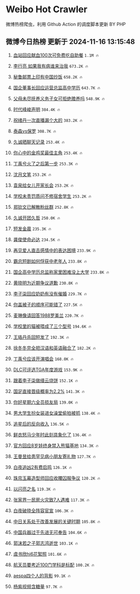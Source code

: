 # Weibo Hot Crawler 



微博热榜爬虫，利用 Github Action 的调度脚本更新 BY PHP 


## 微博今日热榜 更新于 2024-11-16 13:15:48 
1. [血站回应献血100次可免费吃自助餐](https://s.weibo.com/weibo?q=%23%E8%A1%80%E7%AB%99%E5%9B%9E%E5%BA%94%E7%8C%AE%E8%A1%80100%E6%AC%A1%E5%8F%AF%E5%85%8D%E8%B4%B9%E5%90%83%E8%87%AA%E5%8A%A9%E9%A4%90%23&t=31&band_rank=1&Refer=top) `1.1M 🔥` 

1. [李行亮 如果我有病谁来治我](https://s.weibo.com/weibo?q=%E6%9D%8E%E8%A1%8C%E4%BA%AE%20%E5%A6%82%E6%9E%9C%E6%88%91%E6%9C%89%E7%97%85%E8%B0%81%E6%9D%A5%E6%B2%BB%E6%88%91&t=31&band_rank=2&Refer=top) `673.2K 🔥` 

1. [秘鲁邮票上印有中国炒饭](https://s.weibo.com/weibo?q=%23%E7%A7%98%E9%B2%81%E9%82%AE%E7%A5%A8%E4%B8%8A%E5%8D%B0%E6%9C%89%E4%B8%AD%E5%9B%BD%E7%82%92%E9%A5%AD%23&t=31&band_rank=3&Refer=top) `658.2K 🔥` 

1. [国企董事长回应运营总监高中学历](https://s.weibo.com/weibo?q=%23%E5%9B%BD%E4%BC%81%E8%91%A3%E4%BA%8B%E9%95%BF%E5%9B%9E%E5%BA%94%E8%BF%90%E8%90%A5%E6%80%BB%E7%9B%91%E9%AB%98%E4%B8%AD%E5%AD%A6%E5%8E%86%23&t=31&band_rank=4&Refer=top) `643.7K 🔥` 

1. [父母未尽抚养义务子女可拒绝赡养吗](https://s.weibo.com/weibo?q=%23%E7%88%B6%E6%AF%8D%E6%9C%AA%E5%B0%BD%E6%8A%9A%E5%85%BB%E4%B9%89%E5%8A%A1%E5%AD%90%E5%A5%B3%E5%8F%AF%E6%8B%92%E7%BB%9D%E8%B5%A1%E5%85%BB%E5%90%97%23&t=31&band_rank=5&Refer=top) `548.9K 🔥` 

1. [时代峰峻声明](https://s.weibo.com/weibo?q=%E6%97%B6%E4%BB%A3%E5%B3%B0%E5%B3%BB%E5%A3%B0%E6%98%8E&t=31&band_rank=6&Refer=top) `384.4K 🔥` 

1. [祝绪丹一次直播漏个大的](https://s.weibo.com/weibo?q=%E7%A5%9D%E7%BB%AA%E4%B8%B9%E4%B8%80%E6%AC%A1%E7%9B%B4%E6%92%AD%E6%BC%8F%E4%B8%AA%E5%A4%A7%E7%9A%84&t=31&band_rank=7&Refer=top) `383.2K 🔥` 

1. [泰森vs保罗](https://s.weibo.com/weibo?q=%23%E6%B3%B0%E6%A3%AEvs%E4%BF%9D%E7%BD%97%23&t=31&band_rank=8&Refer=top) `308.7K 🔥` 

1. [久诚晒聊天记录](https://s.weibo.com/weibo?q=%23%E4%B9%85%E8%AF%9A%E6%99%92%E8%81%8A%E5%A4%A9%E8%AE%B0%E5%BD%95%23&t=31&band_rank=9&Refer=top) `253.4K 🔥` 

1. [你心中的金鸡奖最佳主角](https://s.weibo.com/weibo?q=%23%E4%BD%A0%E5%BF%83%E4%B8%AD%E7%9A%84%E9%87%91%E9%B8%A1%E5%A5%96%E6%9C%80%E4%BD%B3%E4%B8%BB%E8%A7%92%23&t=31&band_rank=10&Refer=top) `253.4K 🔥` 

1. [丁禹兮火了之后第一步](https://s.weibo.com/weibo?q=%23%E4%B8%81%E7%A6%B9%E5%85%AE%E7%81%AB%E4%BA%86%E4%B9%8B%E5%90%8E%E7%AC%AC%E4%B8%80%E6%AD%A5%23&t=31&band_rank=11&Refer=top) `253.3K 🔥` 

1. [沈月文笔](https://s.weibo.com/weibo?q=%E6%B2%88%E6%9C%88%E6%96%87%E7%AC%94&t=31&band_rank=12&Refer=top) `253.2K 🔥` 

1. [袁泉给女儿开家长会](https://s.weibo.com/weibo?q=%23%E8%A2%81%E6%B3%89%E7%BB%99%E5%A5%B3%E5%84%BF%E5%BC%80%E5%AE%B6%E9%95%BF%E4%BC%9A%23&t=31&band_rank=13&Refer=top) `253.2K 🔥` 

1. [学校未责罚质问不修宿舍学生](https://s.weibo.com/weibo?q=%23%E5%AD%A6%E6%A0%A1%E6%9C%AA%E8%B4%A3%E7%BD%9A%E8%B4%A8%E9%97%AE%E4%B8%8D%E4%BF%AE%E5%AE%BF%E8%88%8D%E5%AD%A6%E7%94%9F%23&t=31&band_rank=14&Refer=top) `253.2K 🔥` 

1. [郑钦文已解散粉丝群](https://s.weibo.com/weibo?q=%23%E9%83%91%E9%92%A6%E6%96%87%E5%B7%B2%E8%A7%A3%E6%95%A3%E7%B2%89%E4%B8%9D%E7%BE%A4%23&t=31&band_rank=15&Refer=top) `252.8K 🔥` 

1. [久诚开团久哲](https://s.weibo.com/weibo?q=%23%E4%B9%85%E8%AF%9A%E5%BC%80%E5%9B%A2%E4%B9%85%E5%93%B2%23&t=31&band_rank=16&Refer=top) `250.0K 🔥` 

1. [短发金晨](https://s.weibo.com/weibo?q=%23%E7%9F%AD%E5%8F%91%E9%87%91%E6%99%A8%23&t=31&band_rank=17&Refer=top) `235.3K 🔥` 

1. [龚俊使命必达](https://s.weibo.com/weibo?q=%23%E9%BE%9A%E4%BF%8A%E4%BD%BF%E5%91%BD%E5%BF%85%E8%BE%BE%23&t=31&band_rank=18&Refer=top) `234.5K 🔥` 

1. [再见爱人直击感情中的表达困境](https://s.weibo.com/weibo?q=%23%E5%86%8D%E8%A7%81%E7%88%B1%E4%BA%BA%E7%9B%B4%E5%87%BB%E6%84%9F%E6%83%85%E4%B8%AD%E7%9A%84%E8%A1%A8%E8%BE%BE%E5%9B%B0%E5%A2%83%23&t=31&band_rank=19&Refer=top) `233.9K 🔥` 

1. [霸总短剧如何俘获中老年人](https://s.weibo.com/weibo?q=%23%E9%9C%B8%E6%80%BB%E7%9F%AD%E5%89%A7%E5%A6%82%E4%BD%95%E4%BF%98%E8%8E%B7%E4%B8%AD%E8%80%81%E5%B9%B4%E4%BA%BA%23&t=31&band_rank=20&Refer=top) `233.8K 🔥` 

1. [国企高中学历总监称家里困难没上大学](https://s.weibo.com/weibo?q=%23%E5%9B%BD%E4%BC%81%E9%AB%98%E4%B8%AD%E5%AD%A6%E5%8E%86%E6%80%BB%E7%9B%91%E7%A7%B0%E5%AE%B6%E9%87%8C%E5%9B%B0%E9%9A%BE%E6%B2%A1%E4%B8%8A%E5%A4%A7%E5%AD%A6%23&t=31&band_rank=21&Refer=top) `233.8K 🔥` 

1. [黄晓明为近期争议道歉](https://s.weibo.com/weibo?q=%23%E9%BB%84%E6%99%93%E6%98%8E%E4%B8%BA%E8%BF%91%E6%9C%9F%E4%BA%89%E8%AE%AE%E9%81%93%E6%AD%89%23&t=31&band_rank=22&Refer=top) `230.8K 🔥` 

1. [李子柒回应奶奶有没有催婚](https://s.weibo.com/weibo?q=%23%E6%9D%8E%E5%AD%90%E6%9F%92%E5%9B%9E%E5%BA%94%E5%A5%B6%E5%A5%B6%E6%9C%89%E6%B2%A1%E6%9C%89%E5%82%AC%E5%A9%9A%23&t=31&band_rank=23&Refer=top) `229.7K 🔥` 

1. [你盖被子的顺序可能错了](https://s.weibo.com/weibo?q=%23%E4%BD%A0%E7%9B%96%E8%A2%AB%E5%AD%90%E7%9A%84%E9%A1%BA%E5%BA%8F%E5%8F%AF%E8%83%BD%E9%94%99%E4%BA%86%23&t=31&band_rank=24&Refer=top) `227.5K 🔥` 

1. [麦琳像请回答1988罗美兰](https://s.weibo.com/weibo?q=%23%E9%BA%A6%E7%90%B3%E5%83%8F%E8%AF%B7%E5%9B%9E%E7%AD%941988%E7%BD%97%E7%BE%8E%E5%85%B0%23&t=31&band_rank=25&Refer=top) `220.7K 🔥` 

1. [学校里的猫被喂成了三个型号](https://s.weibo.com/weibo?q=%23%E5%AD%A6%E6%A0%A1%E9%87%8C%E7%9A%84%E7%8C%AB%E8%A2%AB%E5%96%82%E6%88%90%E4%BA%86%E4%B8%89%E4%B8%AA%E5%9E%8B%E5%8F%B7%23&t=31&band_rank=26&Refer=top) `194.6K 🔥` 

1. [王珞丹杀回短发了](https://s.weibo.com/weibo?q=%E7%8E%8B%E7%8F%9E%E4%B8%B9%E6%9D%80%E5%9B%9E%E7%9F%AD%E5%8F%91%E4%BA%86&t=31&band_rank=27&Refer=top) `192.3K 🔥` 

1. [徐冬冬完全把汉语和英语融合了](https://s.weibo.com/weibo?q=%E5%BE%90%E5%86%AC%E5%86%AC%E5%AE%8C%E5%85%A8%E6%8A%8A%E6%B1%89%E8%AF%AD%E5%92%8C%E8%8B%B1%E8%AF%AD%E8%9E%8D%E5%90%88%E4%BA%86&t=31&band_rank=28&Refer=top) `182.2K 🔥` 

1. [丁禹兮应该开演唱会](https://s.weibo.com/weibo?q=%E4%B8%81%E7%A6%B9%E5%85%AE%E5%BA%94%E8%AF%A5%E5%BC%80%E6%BC%94%E5%94%B1%E4%BC%9A&t=31&band_rank=29&Refer=top) `168.0K 🔥` 

1. [DLC可评选TGA年度游戏](https://s.weibo.com/weibo?q=%23DLC%E5%8F%AF%E8%AF%84%E9%80%89TGA%E5%B9%B4%E5%BA%A6%E6%B8%B8%E6%88%8F%23&t=31&band_rank=30&Refer=top) `153.9K 🔥` 

1. [跟着李子柒做缙云烧饼](https://s.weibo.com/weibo?q=%23%E8%B7%9F%E7%9D%80%E6%9D%8E%E5%AD%90%E6%9F%92%E5%81%9A%E7%BC%99%E4%BA%91%E7%83%A7%E9%A5%BC%23&t=31&band_rank=31&Refer=top) `152.1K 🔥` 

1. [国足直接晋级概率为2.2%](https://s.weibo.com/weibo?q=%23%E5%9B%BD%E8%B6%B3%E7%9B%B4%E6%8E%A5%E6%99%8B%E7%BA%A7%E6%A6%82%E7%8E%87%E4%B8%BA2.2%25%23&t=31&band_rank=32&Refer=top) `141.3K 🔥` 

1. [你好星期六全员损友局](https://s.weibo.com/weibo?q=%23%E4%BD%A0%E5%A5%BD%E6%98%9F%E6%9C%9F%E5%85%AD%E5%85%A8%E5%91%98%E6%8D%9F%E5%8F%8B%E5%B1%80%23&t=31&band_rank=33&Refer=top) `139.0K 🔥` 

1. [男大学生扮女装进女澡堂偷拍被抓](https://s.weibo.com/weibo?q=%23%E7%94%B7%E5%A4%A7%E5%AD%A6%E7%94%9F%E6%89%AE%E5%A5%B3%E8%A3%85%E8%BF%9B%E5%A5%B3%E6%BE%A1%E5%A0%82%E5%81%B7%E6%8B%8D%E8%A2%AB%E6%8A%93%23&t=31&band_rank=34&Refer=top) `138.4K 🔥` 

1. [追星后的反向收入](https://s.weibo.com/weibo?q=%23%E8%BF%BD%E6%98%9F%E5%90%8E%E7%9A%84%E5%8F%8D%E5%90%91%E6%94%B6%E5%85%A5%23&t=31&band_rank=35&Refer=top) `136.5K 🔥` 

1. [鲜衣怒马少年时此刻具象化了](https://s.weibo.com/weibo?q=%23%E9%B2%9C%E8%A1%A3%E6%80%92%E9%A9%AC%E5%B0%91%E5%B9%B4%E6%97%B6%E6%AD%A4%E5%88%BB%E5%85%B7%E8%B1%A1%E5%8C%96%E4%BA%86%23&t=31&band_rank=36&Refer=top) `136.4K 🔥` 

1. [官方回应8岁娃终身禁入熊猫基地](https://s.weibo.com/weibo?q=%23%E5%AE%98%E6%96%B9%E5%9B%9E%E5%BA%948%E5%B2%81%E5%A8%83%E7%BB%88%E8%BA%AB%E7%A6%81%E5%85%A5%E7%86%8A%E7%8C%AB%E5%9F%BA%E5%9C%B0%23&t=31&band_rank=37&Refer=top) `134.3K 🔥` 

1. [王曼昱给患罕见病小朋友寄礼物](https://s.weibo.com/weibo?q=%23%E7%8E%8B%E6%9B%BC%E6%98%B1%E7%BB%99%E6%82%A3%E7%BD%95%E8%A7%81%E7%97%85%E5%B0%8F%E6%9C%8B%E5%8F%8B%E5%AF%84%E7%A4%BC%E7%89%A9%23&t=31&band_rank=38&Refer=top) `127.7K 🔥` 

1. [白夜追凶2有费启鸣](https://s.weibo.com/weibo?q=%E7%99%BD%E5%A4%9C%E8%BF%BD%E5%87%B62%E6%9C%89%E8%B4%B9%E5%90%AF%E9%B8%A3&t=31&band_rank=39&Refer=top) `126.1K 🔥` 

1. [珠帘玉幕造型师回应收腰囚服争议](https://s.weibo.com/weibo?q=%23%E7%8F%A0%E5%B8%98%E7%8E%89%E5%B9%95%E9%80%A0%E5%9E%8B%E5%B8%88%E5%9B%9E%E5%BA%94%E6%94%B6%E8%85%B0%E5%9B%9A%E6%9C%8D%E4%BA%89%E8%AE%AE%23&t=31&band_rank=40&Refer=top) `120.2K 🔥` 

1. [以闪亮之名](https://s.weibo.com/weibo?q=%E4%BB%A5%E9%97%AA%E4%BA%AE%E4%B9%8B%E5%90%8D&t=31&band_rank=41&Refer=top) `119.3K 🔥` 

1. [张家界一民房火灾致7人遇难](https://s.weibo.com/weibo?q=%23%E5%BC%A0%E5%AE%B6%E7%95%8C%E4%B8%80%E6%B0%91%E6%88%BF%E7%81%AB%E7%81%BE%E8%87%B47%E4%BA%BA%E9%81%87%E9%9A%BE%23&t=31&band_rank=42&Refer=top) `117.3K 🔥` 

1. [白夜破晓全阵容官宣](https://s.weibo.com/weibo?q=%23%E7%99%BD%E5%A4%9C%E7%A0%B4%E6%99%93%E5%85%A8%E9%98%B5%E5%AE%B9%E5%AE%98%E5%AE%A3%23&t=31&band_rank=43&Refer=top) `106.3K 🔥` 

1. [中日关系处于改善发展的关键时期](https://s.weibo.com/weibo?q=%23%E4%B8%AD%E6%97%A5%E5%85%B3%E7%B3%BB%E5%A4%84%E4%BA%8E%E6%94%B9%E5%96%84%E5%8F%91%E5%B1%95%E7%9A%84%E5%85%B3%E9%94%AE%E6%97%B6%E6%9C%9F%23&t=31&band_rank=44&Refer=top) `105.8K 🔥` 

1. [中国兵器过于先进无可奉告](https://s.weibo.com/weibo?q=%23%E4%B8%AD%E5%9B%BD%E5%85%B5%E5%99%A8%E8%BF%87%E4%BA%8E%E5%85%88%E8%BF%9B%E6%97%A0%E5%8F%AF%E5%A5%89%E5%91%8A%23&t=31&band_rank=45&Refer=top) `104.6K 🔥` 

1. [郭沫若之子郭志鸿逝世](https://s.weibo.com/weibo?q=%23%E9%83%AD%E6%B2%AB%E8%8B%A5%E4%B9%8B%E5%AD%90%E9%83%AD%E5%BF%97%E9%B8%BF%E9%80%9D%E4%B8%96%23&t=31&band_rank=46&Refer=top) `103.1K 🔥` 

1. [虞书欣hi6花絮照](https://s.weibo.com/weibo?q=%23%E8%99%9E%E4%B9%A6%E6%AC%A3hi6%E8%8A%B1%E7%B5%AE%E7%85%A7%23&t=31&band_rank=47&Refer=top) `101.6K 🔥` 

1. [航天员要考近100门学科是标配](https://s.weibo.com/weibo?q=%23%E8%88%AA%E5%A4%A9%E5%91%98%E8%A6%81%E8%80%83%E8%BF%91100%E9%97%A8%E5%AD%A6%E7%A7%91%E6%98%AF%E6%A0%87%E9%85%8D%23&t=31&band_rank=48&Refer=top) `100.2K 🔥` 

1. [aespa四个人的背影](https://s.weibo.com/weibo?q=aespa%E5%9B%9B%E4%B8%AA%E4%BA%BA%E7%9A%84%E8%83%8C%E5%BD%B1&t=31&band_rank=49&Refer=top) `99.1K 🔥` 

1. [杨紫视频含糖量](https://s.weibo.com/weibo?q=%23%E6%9D%A8%E7%B4%AB%E8%A7%86%E9%A2%91%E5%90%AB%E7%B3%96%E9%87%8F%23&t=31&band_rank=50&Refer=top) `97.7K 🔥` 


